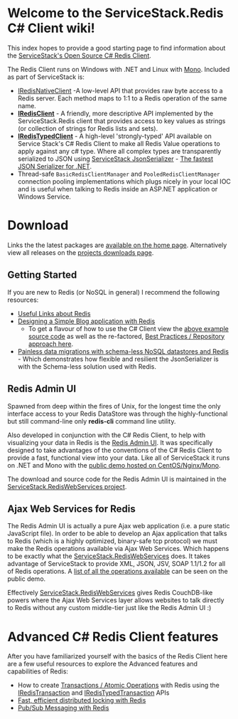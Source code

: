 # Welcome to the ServiceStack.Redis C# Client wiki!

This index hopes to provide a good starting page to find information about the [ServiceStack's Open Source C# Redis Client](~/redis-client/redis-client).

The Redis Client runs on Windows with .NET and Linux with [Mono](http://www.mono-project.com). 
Included as part of ServiceStack is:

* [IRedisNativeClient](~/redis-client/iredisnativeclient-api) -A low-level API that provides raw byte access to a Redis server. Each method maps to 1:1 to a Redis operation of the same name.
* **[IRedisClient](~/redis-client/iredisclient-api)** - A friendly, more descriptive API implemented by the ServiceStack.Redis client that provides access to key values as strings (or collection of strings for Redis lists and sets).
* **[IRedisTypedClient](~/redis-client/iredistypedclient-api)** - A high-level 'strongly-typed' API available on Service Stack's C# Redis Client to make all Redis Value operations to apply against any c# type. Where all complex types are transparently serialized to JSON using [ServiceStack JsonSerializer](~/text-serializers/json-csv-jsv-serializers) - [The fastest JSON Serializer for .NET](http://www.servicestack.net/mythz_blog/?p=344).
* Thread-safe `BasicRedisClientManager` and `PooledRedisClientManager` connection pooling implementations which plugs nicely in your local IOC and is useful when talking to Redis inside an ASP.NET application or Windows Service.

# Download

Links the the latest packages are [available on the home page](~/redis-client/redis-client).
Alternatively view all releases on the [projects downloads page](https://github.com/ServiceStack/ServiceStack.Redis/downloads).

## Getting Started

If you are new to Redis (or NoSQL in general) I recommend the following resources:

* [Useful Links about Redis](~/redis-client/useful-redis-links)
* [Designing a Simple Blog application with Redis](~/redis-client/designing-nosql-database)
  - To get a flavour of how to use the C# Client view the [above example source code](https://github.com/ServiceStack/ServiceStack.Redis/blob/master/tests/ServiceStack.Redis.Tests/Examples/BlogPostExample.cs) as well as the re-factored, [Best Practices / Repository approach here](https://github.com/ServiceStack/ServiceStack.Redis/blob/master/tests/ServiceStack.Redis.Tests/Examples/BestPractice/BlogPostBestPractice.cs).
* [Painless data migrations with schema-less NoSQL datastores and Redis](~/redis-client/schemaless-nosql-migrations) - Which demonstrates how flexible and resilient the JsonSerializer is with the Schema-less solution used with Redis.

## Redis Admin UI

Spawned from deep within the fires of Unix, for the longest time the only interface access to your Redis DataStore was through the highly-functional but still command-line only **redis-cli** command line utility.

Also developed in conjunction with the C# Redis Client, to help with visualizing your data in Redis is the [Redis Admin UI](http://www.servicestack.net/mythz_blog/?p=381). It was specifically designed to take advantages of the conventions of the C# Redis Client to provide a fast, functional view into your data. Like all of ServiceStack it runs on .NET and Mono with the [public demo hosted on CentOS/Nginx/Mono](http://www.servicestack.net/RedisAdminUI/AjaxClient/).

The download and source code for the Redis Admin UI is maintained in the [ServiceStack.RedisWebServices project](~/redis-admin-ui/redis-admin-ui-overview).

## Ajax Web Services for Redis

The Redis Admin UI is actually a pure Ajax web application (i.e. a pure static JavaScript file). In order to be able to develop an Ajax application that talks to Redis (which is a highly optimized, binary-safe tcp protocol) we must make the Redis operations available via Ajax Web Services. Which happens to be exactly what the [ServiceStack.RedisWebServices](~/redis-admin-ui/redis-admin-ui-overview) does. It takes advantage of ServiceStack to provide XML, JSON, JSV, SOAP 1.1/1.2 for all of Redis operations. A [list of all the operations available](http://www.servicestack.net/RedisAdminUI/Public/Metadata) can be seen on the public demo.

Effectively [ServiceStack.RedisWebServices](~/redis-admin-ui/redis-admin-ui-overview) gives Redis CouchDB-like powers where the Ajax Web Services layer allows websites to talk directly to Redis without any custom middle-tier just like the Redis Admin UI :)

# Advanced C# Redis Client features

After you have familiarized yourself with the basics of the Redis Client here are a few useful resources to explore the Advanced features and capabilities of Redis:

* How to create [Transactions / Atomic Operations](~/redis-client/redis-transactions) with Redis using the [IRedisTransaction](~/redis-client/iredistransaction-api) and [IRedisTypedTransaction](https://github.com/ServiceStack/ServiceStack.Redis/wiki/IRedisTypedTransaction) APIs
* [Fast, efficient distributed locking with Redis](https://github.com/ServiceStack/ServiceStack.Redis/wiki/RedisLocks)
* [Pub/Sub Messaging with Redis](~/redis-client/redis-pubsub)





